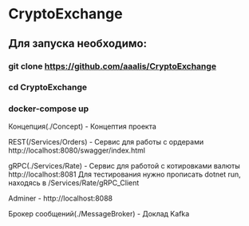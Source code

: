 # CryptoExchange

## Для запуска необходимо:
### git clone https://github.com/aaalis/CryptoExchange
### cd CryptoExchange
### docker-compose up

Концепция(./Concept) - Концептия проекта

REST(/Services/Orders) - Сервис для работы с ордерами
http://localhost:8080/swagger/index.html

gRPC(./Services/Rate) - Сервис для работой с котировками валюты
http://localhost:8081
Для тестирования нужно прописать dotnet run, находясь в /Services/Rate/gRPC_Client

Adminer - http://localhost:8088

Брокер сообщений(./MessageBroker) - Доклад Kafka
